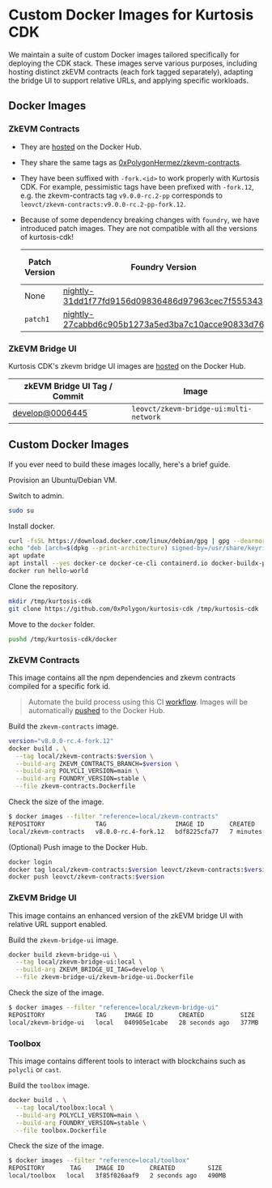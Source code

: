 # Custom Docker Images for Kurtosis CDK

We maintain a suite of custom Docker images tailored specifically for deploying the CDK stack. These images serve various purposes, including hosting distinct zkEVM contracts (each fork tagged separately), adapting the bridge UI to support relative URLs, and applying specific workloads.

## Docker Images

### ZkEVM Contracts

- They are [hosted](https://hub.docker.com/repository/docker/leovct/zkevm-contracts/general) on the Docker Hub.
- They share the same tags as [0xPolygonHermez/zkevm-contracts](https://github.com/0xPolygonHermez/zkevm-contracts).
- They have been suffixed with `-fork.<id>` to work properly with Kurtosis CDK. For example, pessimistic tags have been prefixed with `-fork.12`, e.g. the zkevm-contracts tag `v9.0.0-rc.2-pp` corresponds to `leovct/zkevm-contracts:v9.0.0-rc.2-pp-fork.12`.
- Because of some dependency breaking changes with `foundry`, we have introduced patch images. They are not compatible with all the versions of kurtosis-cdk!

  | Patch Version | Foundry Version | Polycli Version | Compatibility with kurtosis-cdk |
  | ------------- | --------------- | --------------- | --------------- |
  | None | [nightly-31dd1f77fd9156d09836486d97963cec7f555343](https://github.com/foundry-rs/foundry/releases/tag/nightly-31dd1f77fd9156d09836486d97963cec7f555343) | [v0.1.64](https://github.com/0xPolygon/polygon-cli/releases/tag/v0.1.64) | <= `v0.2.22` |
  | `patch1` | [nightly-27cabbd6c905b1273a5ed3ba7c10acce90833d76](https://github.com/foundry-rs/foundry/tree/nightly-27cabbd6c905b1273a5ed3ba7c10acce90833d76) | [v0.1.64](https://github.com/0xPolygon/polygon-cli/releases/tag/v0.1.64) | > `v0.2.22` |

### ZkEVM Bridge UI

Kurtosis CDK's zkevm bridge UI images are [hosted](https://hub.docker.com/repository/docker/leovct/zkevm-bridge-ui/general) on the Docker Hub.

| zkEVM Bridge UI Tag / Commit | Image |
| ---------------------------- | ----- |
| [develop@0006445](https://github.com/0xPolygonHermez/zkevm-bridge-ui/commit/0006445e1cace5c4d737523fca44af7f7261e041) | `leovct/zkevm-bridge-ui:multi-network` |

## Custom Docker Images

If you ever need to build these images locally, here's a brief guide.

Provision an Ubuntu/Debian VM.

Switch to admin.

```bash
sudo su
```

Install docker.

```bash
curl -fsSL https://download.docker.com/linux/debian/gpg | gpg --dearmor -o /usr/share/keyrings/docker.gpg
echo "deb [arch=$(dpkg --print-architecture) signed-by=/usr/share/keyrings/docker.gpg] https://download.docker.com/linux/debian bookworm stable" |tee /etc/apt/sources.list.d/docker.list > /dev/null
apt update
apt install --yes docker-ce docker-ce-cli containerd.io docker-buildx-plugin docker-compose-plugin docker-compose
docker run hello-world
```

Clone the repository.

```bash
mkdir /tmp/kurtosis-cdk
git clone https://github.com/0xPolygon/kurtosis-cdk /tmp/kurtosis-cdk
```

Move to the `docker` folder.

```bash
pushd /tmp/kurtosis-cdk/docker
```

### ZkEVM Contracts

This image contains all the npm dependencies and zkevm contracts compiled for a specific fork id.

> Automate the build process using this CI [workflow](https://github.com/0xPolygon/kurtosis-cdk/actions/workflows/docker-image-builder.yml). Images will be automatically [pushed](https://hub.docker.com/repository/docker/leovct/zkevm-contracts/general) to the Docker Hub.

Build the `zkevm-contracts` image.

```bash
version="v8.0.0-rc.4-fork.12"
docker build . \
  --tag local/zkevm-contracts:$version \
  --build-arg ZKEVM_CONTRACTS_BRANCH=$version \
  --build-arg POLYCLI_VERSION=main \
  --build-arg FOUNDRY_VERSION=stable \
  --file zkevm-contracts.Dockerfile
```

Check the size of the image.

```bash
$ docker images --filter "reference=local/zkevm-contracts"
REPOSITORY              TAG                   IMAGE ID       CREATED          SIZE
local/zkevm-contracts   v8.0.0-rc.4-fork.12   bdf8225cfa77   7 minutes ago    2.54GB
```

(Optional) Push image to the Docker Hub.

```bash
docker login
docker tag local/zkevm-contracts:$version leovct/zkevm-contracts:$version
docker push leovct/zkevm-contracts:$version
```

### ZkEVM Bridge UI

This image contains an enhanced version of the zkEVM bridge UI with relative URL support enabled.

Build the `zkevm-bridge-ui` image.

```bash
docker build zkevm-bridge-ui \
  --tag local/zkevm-bridge-ui:local \
  --build-arg ZKEVM_BRIDGE_UI_TAG=develop \
  --file zkevm-bridge-ui/zkevm-bridge-ui.Dockerfile
```

Check the size of the image.

```bash
$ docker images --filter "reference=local/zkevm-bridge-ui"
REPOSITORY              TAG     IMAGE ID       CREATED          SIZE
local/zkevm-bridge-ui   local   040905e1cabe   28 seconds ago   377MB
```

### Toolbox

This image contains different tools to interact with blockchains such as `polycli` or `cast`.

Build the `toolbox` image.

```bash
docker build . \
  --tag local/toolbox:local \
  --build-arg POLYCLI_VERSION=main \
  --build-arg FOUNDRY_VERSION=stable \
  --file toolbox.Dockerfile
```

Check the size of the image.

```bash
$ docker images --filter "reference=local/toolbox"
REPOSITORY       TAG    IMAGE ID       CREATED         SIZE
local/toolbox   local   3f85f026aaf9   2 seconds ago   490MB
```
